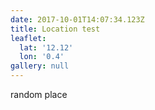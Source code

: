 ```yaml
---
date: 2017-10-01T14:07:34.123Z
title: Location test
leaflet:
  lat: '12.12'
  lon: '0.4'
gallery: null
---
```

random place
